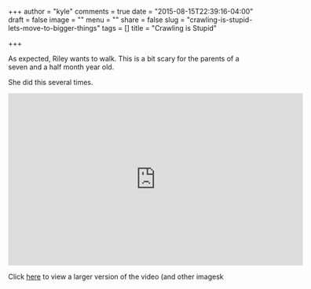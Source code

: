 +++
author = "kyle"
comments = true
date = "2015-08-15T22:39:16-04:00"
draft = false
image = ""
menu = ""
share = false
slug = "crawling-is-stupid-lets-move-to-bigger-things"
tags = []
title = "Crawling is Stupid"

+++

As expected, Riley wants to walk. This is a bit scary for the parents of a seven and a half month year old.
<!--more-->
She did this several times.

<iframe src="http://api.smugmug.com/services/embed/4277565299_N6XV2XV?albumId=51023570&width=600&albumKey=fMmXJj" frameborder="0" scrolling="no" width="600px" height="350px"></iframe>

Click <a href="http://photos.kyleandarica.com/Family/Riley-Marie/2015081-to-20150831/i-N6XV2XV/A" target="_blank">here</a> to view a larger version of the video (and other imagesk